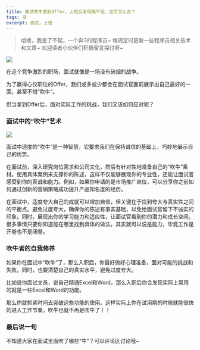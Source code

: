 ```yaml
---
title: 面试吹牛拿到Offer，上班后发现搞不定，这可怎么办？
tags: 寻
excerpt: 面试，上班
---
```


> 哈喽，我是了不起，一个奔3的程序员~
> 每周定时更新一些程序员相关技术和文章~
>欢迎读者小伙伴们积极留言探讨呀~



![](https://files.mdnice.com/user/26505/97996140-d296-42c7-bef1-362e4263f3f3.png)


在这个竞争激烈的职场，面试就像是一场没有硝烟的战争。

为了赢得心仪职位的Offer，我们或多或少都会在面试官面前展示出自己最好的一面，甚至不惜“吹牛”。

但当拿到Offer后，面对实际工作的挑战，我们又该如何应对呢？

### 面试中的“吹牛”艺术

![](https://files.mdnice.com/user/26505/756357fe-a543-4767-b3d1-ecaab2897e14.png)

面试中适度的“吹牛”是一种智慧，它要求我们在保持诚信的基础上，巧妙地展示自己的优势。

在面试前，深入研究岗位需求和公司文化，然后有针对性地准备自己的“吹牛”素材。使用具体案例来支撑你的陈述，这样不仅能够展现你的专业性，还能让面试官感受到你的真诚和能力。例如，如果你申请的是市场推广岗位，可以分享你之前如何通过创新的营销策略成功提升产品知名度的经历。

在面试中，适度夸大自己的成就可以增加自信，但关键在于找到夸大与真实性之间的平衡点。避免过度夸大，确保你的陈述有事实基础，以免给面试官留下不诚实的印象。同时，展现出你的学习能力和适应性，让面试官看到你的潜力和成长空间。很多事情只要你知道能在哪里找到具体的做法，其实就可以说是能力，毕竟工作是开卷也不是闭卷。


### 吹牛者的自我修养

如果你在面试中“吹牛”了，那么入职后，你最好做好心理准备，面对可能的挑战和失败。同时，也要清楚自己的真实水平，避免过度夸大。

比如说你面试文员，说自己精通Excel和Word，那么入职后你会发现实际上常用的就是一些Excel和Word的功能。

那么你就抓紧时间去突破这些功能的使用。这样实际上你在试用期的时候就能很快的进入工作节奏。吹牛也就不再是吹牛了！！

### 最后说一句

不知道大家在面试里面吹了哪些“牛”？可以评论区讨论哦~





